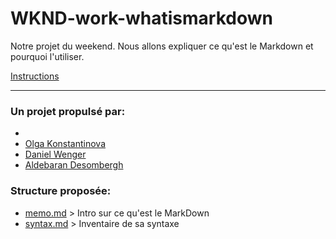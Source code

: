 # WKND-work-whatismarkdown
Notre projet du weekend. Nous allons expliquer ce qu'est le Markdown et pourquoi l'utiliser.

[Instructions](https://github.com/becodeorg/cycorp-promo-2/blob/master/Prairie/exercice-markdown.md)

***

### Un projet propulsé par:
*
* [Olga Konstantinova](https://github.com/olgakonst712/)
* [Daniel Wenger](https://github.com/datcrackadan)
* [Aldebaran Desombergh](https://github.com/adesombergh)

### Structure proposée:
* [memo.md](memo.md) > Intro sur ce qu'est le MarkDown
* [syntax.md](syntax.md) > Inventaire de sa syntaxe